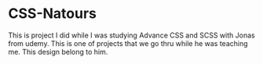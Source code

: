 # CSS-Natours

This is project I did while I was studying Advance CSS and SCSS with Jonas from udemy. This is one of projects that we go thru while he was teaching me. This design belong to him.
